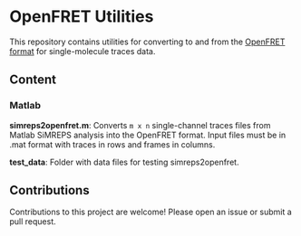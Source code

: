 # OpenFRET Utilities
This repository contains utilities for converting to and from the [OpenFRET format](https://github.com/simol-lab/OpenFRET) for single-molecule traces data.

## Content
### Matlab
**simreps2openfret.m**: Converts `m x n` single-channel traces files from Matlab SiMREPS analysis into the OpenFRET format.  Input files must be in .mat format with traces in rows and frames in columns.

**test_data**: Folder with data files for testing simreps2openfret.

## Contributions
Contributions to this project are welcome! Please open an issue or submit a pull request.
